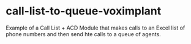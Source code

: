 # call-list-to-queue-voximplant
Example of a Call List + ACD Module that makes calls to an Excel list of phone numbers and then send hte calls to a queue of agents. 
